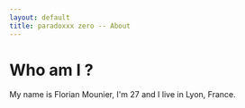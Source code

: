 ```yaml
---
layout: default
title: paradoxxx zero -- About
---
```


# Who am I ?

My name is Florian Mounier, I'm 27 and I live in Lyon, France.


